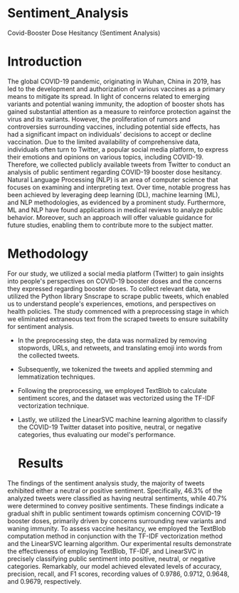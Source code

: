 # Sentiment_Analysis
Covid-Booster Dose Hesitancy (Sentiment Analysis)

# Introduction
The global COVID-19 pandemic, originating in Wuhan, China in 2019, has led to the development and authorization of various vaccines as a primary means to mitigate its spread. In light of concerns related to emerging variants and potential waning immunity, the adoption of booster shots has gained substantial attention as a measure to reinforce protection against the virus and its variants. However,
the proliferation of rumors and controversies surrounding vaccines, including potential side effects, has had a significant impact on individuals&#39; decisions to accept or decline vaccination. Due to the limited availability of comprehensive data, individuals often turn to Twitter, a popular social media platform, to express their emotions and opinions on various topics, including COVID-19. Therefore, we collected publicly available tweets from Twitter to conduct an analysis of public sentiment regarding COVID-19 booster dose hesitancy.
Natural Language Processing (NLP) is an area of computer science that focuses on examining and interpreting text. Over time, notable progress has been achieved by leveraging deep learning (DL), machine learning (ML), and NLP methodologies, as evidenced by a prominent study. Furthermore, ML and NLP have found applications in medical reviews to analyze public behavior. Moreover, such an approach will offer valuable guidance for future studies, enabling them to contribute more to the subject matter.

# Methodology
For our study, we utilized a social media platform (Twitter) to gain insights into people&#39;s perspectives on COVID-19 booster doses and the concerns they expressed regarding booster doses. To collect relevant data, we utilized the Python library Snscrape to scrape public tweets, which enabled us to understand people&#39;s experiences, emotions, and perspectives on health policies. The study commenced with a preprocessing stage in which we eliminated extraneous text from the scraped tweets to ensure suitability for sentiment analysis.
- In the preprocessing step, the data was normalized by removing stopwords, URLs, and retweets, and translating emoji into words from the collected tweets.
- Subsequently, we tokenized the tweets and applied stemming and lemmatization techniques.
- Following the preprocessing, we employed TextBlob to calculate sentiment scores, and the dataset was vectorized using the TF-IDF vectorization technique.
- Lastly, we utilized the LinearSVC machine learning algorithm to classify the COVID-19 Twitter dataset into positive, neutral, or negative categories, thus evaluating our model&#39;s performance.

  # Results
The findings of the sentiment analysis study, the majority of tweets exhibited either a neutral or positive sentiment. Specifically, 46.3% of the analyzed tweets were classified as having neutral sentiments, while 40.7% were determined to convey positive sentiments. These findings indicate a gradual shift in public sentiment towards optimism concerning COVID-19 booster doses, primarily driven by concerns surrounding new variants and waning immunity. 
To assess vaccine hesitancy, we employed the TextBlob computation method in conjunction with the TF-IDF vectorization method and the LinearSVC learning algorithm. Our experimental results demonstrate the effectiveness of employing TextBlob, TF-IDF, and LinearSVC in precisely classifying public sentiment into positive, neutral, or negative categories. Remarkably, our model achieved elevated levels of accuracy, precision, recall, and F1 scores, recording values of 0.9786, 0.9712, 0.9648, and 0.9679, respectively.
